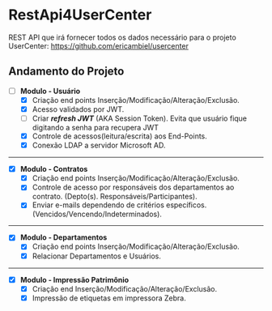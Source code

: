 # RestApi4UserCenter
REST API que irá fornecer todos os dados necessário para o projeto UserCenter: https://github.com/ericambiel/usercenter

**Andamento do Projeto**
---

- [ ] **Modulo - Usuário**
   - [x] Criação end points Inserção/Modificação/Alteração/Exclusão.
   - [x] Acesso validados por JWT.
   - [ ] Criar ***refresh JWT*** (AKA Session Token). Evita que usuário fique digitando a senha para recupera JWT
   - [x] Controle de acessos(leitura/escrita) aos End-Points.
   - [x] Conexão LDAP a servidor Microsoft AD.

---

- [x] **Modulo - Contratos**
   - [x] Criação end points Inserção/Modificação/Alteração/Exclusão.
   - [x] Controle de acesso por responsáveis dos departamentos ao contrato. (Depto(s). Responsáveis/Participantes).
   - [x] Enviar e-mails dependendo de critérios específicos. (Vencidos/Vencendo/Indeterminados).
   
---

- [x] **Modulo - Departamentos**
   - [x] Criação end points Inserção/Modificação/Alteração/Exclusão.
   - [x] Relacionar Departamentos e Usuários.
   
---

- [x] **Modulo - Impressão Patrimônio**
   - [x] Criação end Inserção/Modificação/Alteração/Exclusão.
   - [x] Impressão de etiquetas em impressora Zebra.
